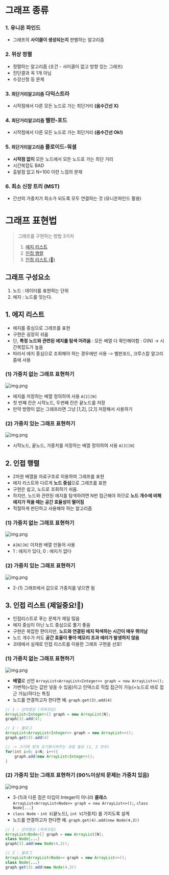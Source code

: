 # 그래프 종류
### 1. 유니온 파인드
- 그래프의 **사이클이 생성되는지** 판별하는 알고리즘
### 2. 위상 정렬
- 정렬하는 알고리즘 (조건 - 사이클이 없고 방향 있는 그래프) 
- 진단결과 꼭 1개 아님
- 수강신청 등 문제
### 3. `최단거리알고리즘` 다익스트라
- 시작점에서 다른 모든 노드로 가는 최단거리 **(음수간선 X)**
### 4. `최단거리알고리즘` 벨만-포드
- 시작점에서 다른 모든 노드로 가는 최단거리 **(음수간선 Ok!)**
### 5. `최단거리알고리즘` 플로이드-워셜
- **시작점 없이** 모든 노드에서 모든 노드로 가는 최단 거리
- 시간복잡도 BAD
- 출발점 없고 N=100 이런 느낌의 문제
### 6. 최소 신장 트리 (MST)
- 간선의 가중치가 최소가 되도록 모두 연결하는 것 (유니온파인드 활용)

# 그래프 표현법
> 그래프를 구현하는 방법 3가지
> 1. [에지 리스트](#1-에지-리스트)
> 2. [인접 행렬](#2-인접-행렬)
> 3. [인접 리스트 (🤩)](#3-인접-리스트-제일중요)

## 그래프 구성요소
1. 노드 : 데이터를 표현하는 단위
2. 에지 : 노드를 잇는다.

## 1. 에지 리스트
- 에지를 중심으로 그래프를 표현
- 구현은 굉장히 쉬움
- 단, **특정 노드와 관련된 에지를 탐색 어려움** : 모든 배열 다 확인해야함 : O(N) -> 시간복잡도가 높음
- 따라서 에지 중심으로 조회해야 하는 경우에만 사용 -> 벨판포드, 크루스칼 알고리즘에 사용

### (1) 가중치 없는 그래프 표현하기
![img.png](img/17_graph_1_x.png)
- 에지를 저장하는 배열 정의하여 사용 `A[2][N]`
- 첫 번째 칸은 시작노드, 두번째 칸은 끝노드를 저장
- 만약 방향이 없는 그래프라면 그냥 [1,2], [2,1] 저장해서 사용하기

### (2) 가중치 있는 그래프 표현하기
![img.png](img/17_graph_1_o.png)
- 시작노드, 끝노드, 가중치를 저장하는 배열 정의하여 사용 `A[3][N]`

## 2. 인접 행렬
- 2차원 배열을 자료구조로 이용하여 그래프를 표현
- 에지 리스트와 다르게 **노드 중심**으로 그래프를 표현
- 구현은 쉽고, 노드로 조회하기 쉬움.
- 하지만, 노드와 관련된 에지를 탐색하려면 N번 접근해야 하므로 **노드 개수에 비해 에지가 적을 때는 공간 효율성이 떨어짐**
- 적절하게 판단하고 사용해야 하는 알고리즘

### (1) 가중치 없는 그래프 표현하기
![img.png](img/17_graph_2_x.png)
- `A[N][N]` 이차원 배열 만들어 사용
- 1 : 에지가 있다, 0 : 에지가 없다

### (2) 가중치 있는 그래프 표현하기
![img.png](img/17_graph_2_o.png)
- 2-(1) 그래프에서 값으로 가중치를 넣으면 됨

## 3. 인접 리스트 (제일중요!🤩)
- 인접리스트로 푸는 문제가 제일 많음
- 에지 중심이 아닌 노드 중심으로 풀기 좋음
- 구현은 복잡한 편이지만, **노드와 연결된 에지 탁색하는 시간이 매우 뛰어남**
- 노드 개수가 커도 **공간 효율이 좋아 메모리 초과 에러가 발생하지 않음**
- 코테에서 실제로 인접 리스트를 이용한 그래프 구현을 선호!

### (1) 가중치 없는 그래프 표현하기
![img.png](img/17_graph_3_x.png)
- **배열**로 선언 `ArrayList<ArrayList<Integer>> graph = new ArrayList<>();`
- 가변적(=있는 값만 넣을 수 있음)이고 인덱스로 직접 접근이 가능(=노드로 바로 접근 가능)하다는 특징
- 노드를 연결하고자 한다면 예. `graph.get(3).add(4)`
```java
// 1 : 강의영상 (하루코딩)
ArrayList<Integer>[] graph = new ArrayList[N];
graph[3].add(4);

// 2 : 블로그
ArrayList<ArrayList<Integer>> graph = new ArrayList<>();
graph.get(3).add(4)

// -> 크기에 맞게 초기화시켜주는 과정 필요 (1, 2 모두)
for(int i=0; i<N; i++){
    graph.add(new ArrayList<Integer>();
}
```

### (2) 가중치 있는 그래프 표현하기 (90%이상의 문제는 가중치 있음)
![img.png](img/17_graph_3_o.png)
- 3-(1)과 다른 점은 타입이 Integer이 아니라 **클래스**  `ArrayList<ArrayList<Node>> graph = new ArrayList<>();`, `class Node{...}`
- `class Node` - `int E`(끝노드), `int V`(가중치) 를 가지도록 설계
- 노드를 연결하고자 한다면 예. `graph.get(4).add(new Node(4,3))`
```java
// 1 : 강의영상 (하루코딩)
ArrayList<Node>[] graph = new ArrayList[N];
class Node{...}
graph[3].add(new Node(4,3));

// 2 : 블로그
ArrayList<ArrayList<Node>> graph = new ArrayList<>();
class Node{...}
graph.get(3).add(new Node(4,3))
```
